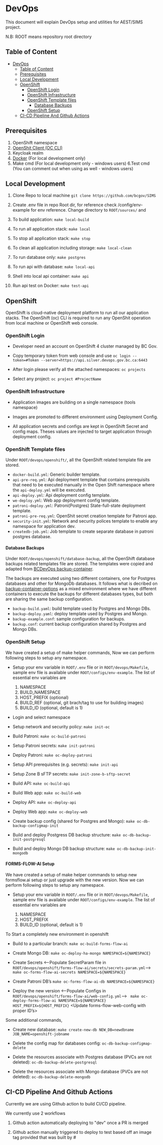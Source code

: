 # DevOps

This document will explain DevOps setup and utilities for AEST/SIMS project.

N.B: ROOT means repository root directory

## Table of Content

- [DevOps](#devops)
  - [Table of Content](#table-of-content)
  - [Prerequisites](#prerequisites)
  - [Local Development](#local-development)
  - [OpenShift](#openshift)
    - [OpenShift Login](#openshift-login)
    - [OpenShift Infrastructure](#openshift-infrastructure)
    - [OpenShift Template files](#openshift-template-files)
      - [Database Backups](#database-backups)
    - [OpenShift Setup](#openshift-setup)
  - [CI-CD Pipeline And Github Actions](#ci-cd-pipeline-and-github-actions)

## Prerequisites

1. OpenShift namespace
2. [OpenShit Client (OC CLI)](https://docs.openshift.com/container-platform/4.2/cli_reference/openshift_cli/getting-started-cli.html#cli-installing-cli_cli-developer-commands)
3. Keycloak realm
4. [Docker](https://store.docker.com/search?type=edition&offering=community) (For local development only)
5. Make cmd (For local development only - windows users)
   6.Test cmd (You can comment out when using as well - windows users)

## Local Development

1. Clone Repo to local machine
   `git clone https://github.com/bcgov/SIMS`

2. Create .env file in repo Root dir, for reference check /config/env-example for env reference. Change directory to `ROOT/sources/` and

3. To build application: `make local-build`

4. To run all application stack: `make local`

5. To stop all application stack: `make stop`

6. To clean all application including storage: `make local-clean`

7. To run database only: `make postgres`

8. To run api with database: `make local-api`

9. Shell into local api container: `make api`

10. Run api test on Docker: `make test-api`

## OpenShift

OpenShift is cloud-native deployment platform to run all our application stacks. The OpenShift (oc) CLI is required to run any OpenShit operation from local machine or OpenShift web console.

### OpenShift Login

- Developer need an account on OpenShift 4 cluster managed by BC Gov.

- Copy temporary token from web console and use
  `oc login --token=#Token --server=https://api.silver.devops.gov.bc.ca:6443`

- After login please verify all the attached namespaces: `oc projects`

- Select any project: `oc project #ProjectName`

### OpenShift Infrastructure

- Application images are building on a single namespace (tools namespace)

- Images are promoted to different environment using Deployment Config.

- All application secrets and configs are kept in OpenShift Secret and config maps. Theses values are injected to target application through deployment config.

### OpenShift Template files

Under `ROOT/devops/openshift/`, all the OpenShift related template file are stored.

- `docker-build.yml`: Generic builder template.
- `api-pre-req.yml`: Api deployment template that contains prerequisits that need to be executed manually in the Open Shift namespace where the `api-deploy.yml` will be executed.
- `api-deploy.yml`: Api deployment config template.
- `we-deploy.yml`: Web app deployment config template.
- `patroni-deploy.yml`: Patroni(Postgres) State-full-state deployment template.
- `patroni-pre-req.yml`: OpenShit secret creation template for Patroni app.
- `security-init.yml`: Network and security polices template to enable any namespace for application dev.
- `createdb-job.yml`: Job template to create separate database in patroni postgres database.

#### Database Backups

Under `ROOT/devops/openshift/database-backup`, all the OpenShift database backups related templates file are stored. The templates were copied and adapted from [BCDevOps backup-container](https://github.com/BCDevOps/backup-container).

The backups are executed using two different containers, one for Postgres databases and other for MongoDb databases. It follows what is decribed on [backup-container-options](https://github.com/BCDevOps/backup-container#backup-container-options) as a mixed environment where we have different containers to execute the backups for different databases types, but both are sharing the same backup configuration.

- `backup-build.yaml`: build template used by Postgres and Mongo DBs.
- `backup-deploy.yaml`: deploy template used by Postgres and Mongo.
- `backup-example.conf`: sample configuration for backups.
- `backup.conf`: current backup configuration shared by Postgres and Mongo DBs.

### OpenShift Setup

We have created a setup of make helper commands, Now we can perform following steps to setup any namespace.

- Setup your env variable in `ROOT/.env` file or in `ROOT/devops/Makefile`, sample env file is available under `ROOT/configs/env-example`. The list of essential env variables are

  1. NAMESPACE
  2. BUILD_NAMESPACE
  3. HOST_PREFIX (optional)
  4. BUILD_REF (optional, git brach/tag to use for building images)
  5. BUILD_ID (optional, default is 1)

- Login and select namespace

- Setup network and security policy: `make init-oc`

- Build Patroni: `make oc-build-patroni`

- Setup Patroni secrets: `make init-patroni`

- Deploy Patroni: `make oc-deploy-patroni`

- Setup API prerequisites (e.g. secrets): `make init-api`

- Setup Zone B sFTP secrets: `make init-zone-b-sftp-secret`

- Build API: `make oc-build-api`

- Build Web app: `make oc-build-web`

- Deploy API: `make oc-deploy-api`

- Deploy Web app: `make oc-deploy-web`

- Create backup config (shared for Postgres and Mongo): `make oc-db-backup-configmap-init`

- Build and deploy Postgress DB backup structure: `make oc-db-backup-init-postgresql`

- Build and deploy Mongo DB backup structure: `make oc-db-backup-init-mongodb`

#### FORMS-FLOW-AI Setup

We have created a setup of make helper commands to setup new formsflow.ai setup or just upgrade with the new version.
Now we can perform following steps to setup any namespace.

- Setup your env variable in `ROOT/.env` file or in `ROOT/devops/Makefile`, sample env file is available under `ROOT/configs/env-example`. The list of essential env variables are

  1. NAMESPACE
  2. HOST_PREFIX
  3. BUILD_ID (optional, default is 1)

To Start a completely new environment in openshift

- Build to a particular branch: `make oc-build-forms-flow-ai`

- Create Mongo DB: `make oc-deploy-ha-mongo NAMESPACE=${NAMESPACE}`

- Create Secrets
  <—Populate SecretParam file in `ROOT/devops/openshift/forms-flow-ai/secrets/secrets-param.yml`—>
  `make oc-forms-flow-ai-secrets NAMESPACE=${NAMESPACE}`

- Create Patroni DB’s
  `make oc-forms-flow-ai-db NAMESPACE=${NAMESPACE}`

- Deploy the new version
  <—Populate Configs in `ROOT/devops/openshift/forms-flow-ai/web-config.yml`—>
  ` make oc-deploy-forms-flow-ai NAMESPACE=${NAMESPACE} HOST_PREFIX=${HOST_PREFIX}`
  <Update forms-flow-web-config with proper ID’s>

Some additional commands,

- Create new database: `make create-new-db NEW_DB=newdbname JOB_NAME=openshift-jobname`
- Delete the config map for databases config: `oc-db-backup-configmap-delete`

- Delete the resources associate with Postgres database (PVCs are not deleted): `oc-db-backup-delete-postgresql`

- Delete the resources associate with Mongo database (PVCs are not deleted): `oc-db-backup-delete-mongodb`

## CI-CD Pipeline And Github Actions

Currently we are using Github action to build CI/CD pipeline.

We currently use 2 workflows

1. Github action automatically deploying to "dev" once a PR is merged

2. Github action manually triggered to deploy to test based off an image tag provided that was built by #
